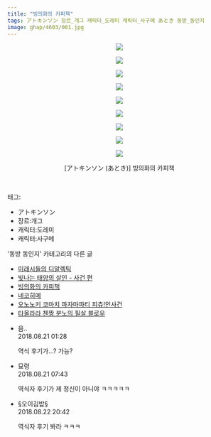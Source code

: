 ```yaml
---
title: "빙의화의 카피책"
tags: アトキンソン 장르_개그 캐릭터_도레미 캐릭터_사구메 あとき 동방_동인지
image: ghap/4603/001.jpg
---
```

<div class="article">
<p style="text-align: center; clear: none; float: none;"><img src="{{ site.nasurl }}/ghap/4603/001.jpg"/></p>
<p style="text-align: center; clear: none; float: none;"><img src="{{ site.nasurl }}/ghap/4603/002.jpg"/></p>
<p style="text-align: center; clear: none; float: none;"><img src="{{ site.nasurl }}/ghap/4603/003.jpg"/></p>
<p style="text-align: center; clear: none; float: none;"><img src="{{ site.nasurl }}/ghap/4603/004.jpg"/></p>
<p style="text-align: center; clear: none; float: none;"><img src="{{ site.nasurl }}/ghap/4603/005.jpg"/></p>
<p style="text-align: center; clear: none; float: none;"><img src="{{ site.nasurl }}/ghap/4603/006.jpg"/></p>
<p style="text-align: center; clear: none; float: none;"><img src="{{ site.nasurl }}/ghap/4603/007.jpg"/></p>
<p style="text-align: center; clear: none; float: none;"><img src="{{ site.nasurl }}/ghap/4603/008.jpg"/></p>
<p style="text-align: center; clear: none; float: none;"><img src="{{ site.nasurl }}/ghap/4603/009.jpg"/></p>
<p style="text-align: center; clear: none; float: none;">[アトキンソン (あとき)] 빙의화의 카피책</p>
<p><br/></p>
</div><div class="tagTrail">
<p>태그: </p>
<ul>
<li>アトキンソン</li>
<li>장르:개그</li>
<li>캐릭터:도레미</li>
<li>캐릭터:사구메</li>
</ul>
</div><div class="another">
<p>'동방 동인지' 카테고리의 다른 글</p>
<ul>
<li><a href="/2018-08-22-ghap_4605">미래시들의 디알렉틱</a></li>
<li><a href="/2018-08-22-ghap_4604">빛나는 태양의 살인 - 사건 편</a></li>
<li><a href="/2018-08-21-ghap_4603">빙의화의 카피책</a></li>
<li><a href="/2018-08-21-ghap_4602">네코히메</a></li>
<li><a href="/2018-08-16-ghap_4599">오노노키 코마치 파자마파티 피츄!인사건</a></li>
<li><a href="/2018-08-16-ghap_4598">타올라라 첸짱 분노의 필살 블로우</a></li>
</ul>
</div><div class="cb_module cb_fluid">
<div class="cb_wrt cb_profile">
<div class="comment">
<ul>
<li class="cb_thumb_off" id="comment15313195">
<div class="cb_comment_area">
<div class="cb_info_area">
<div class="cb_section">
<span class="cb_nick_name">음..</span>
</div>
<div class="cb_section">
<span class="cb_date">2018.08.21 01:28 </span>
</div>
</div>
<div class="cb_dsc_comment">
<p class="cb_dsc">
											역식 후기가...? 가능?
										</p>
</div>
</div></li>
<li class="cb_thumb_off" id="comment15313406">
<div class="cb_comment_area">
<div class="cb_info_area">
<div class="cb_section">
<span class="cb_nick_name">묘령</span>
</div>
<div class="cb_section">
<span class="cb_date">2018.08.21 07:43 </span>
</div>
</div>
<div class="cb_dsc_comment">
<p class="cb_dsc">
											역식자 후기가 제 정신이 아니야 ㅋㅋㅋㅋㅋ
										</p>
</div>
</div></li>
<li class="cb_thumb_off" id="comment15314916">
<div class="cb_comment_area">
<div class="cb_info_area">
<div class="cb_section">
<span class="cb_nick_name">§오이김밥§</span>
</div>
<div class="cb_section">
<span class="cb_date">2018.08.22 20:42 </span>
</div>
</div>
<div class="cb_dsc_comment">
<p class="cb_dsc">
											역식자 후기 봐라 ㅋㅋㅋ
										</p>
</div>
</div></li>
</ul>
</div>
</div><!-- commentList close -->
</div>